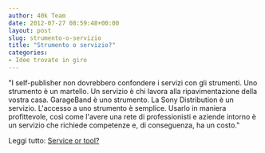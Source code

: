 ```yaml
---
author: 40k Team
date: 2012-07-27 08:59:48+00:00
layout: post
slug: strumento-o-servizio
title: "Strumento o servizio?"
categories:
- Idee trovate in giro
---
```


"I self-publisher non dovrebbero confondere i servizi con gli strumenti. Uno strumento è un martello. Un servizio è chi lavora alla ripavimentazione della vostra casa. GarageBand è uno strumento. La Sony Distribution è un servizio. L'accesso a uno strumento è semplice. Usarlo in maniera profittevole, così come l'avere una rete di professionisti e aziende intorno è un servizio che richiede competenze e, di conseguenza, ha un costo."

Leggi tutto: [Service or tool?](http://ljndawson.wordpress.com/2012/07/20/service-or-tool/)
